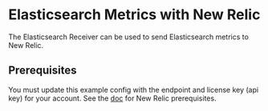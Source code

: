 # Elasticsearch Metrics with New Relic

The Elasticsearch Receiver can be used to send Elasticsearch metrics to New Relic.

## Prerequisites

You must update this example config with the endpoint and license key (api key) for your account. See the [doc](../README.md) for New Relic prerequisites.
